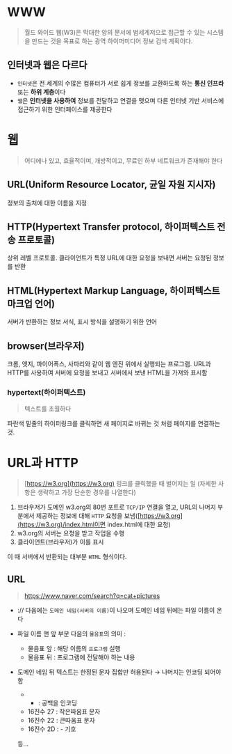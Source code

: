 # WWW

> 월드 와이드 웹(W3)은 막대한 양의 문서에 범세계저으로 접근할 수 있는 시스템을 만드는 것을 목표로 하는 광역 하이퍼미디어 정보 검색 계획이다.
> 

## 인터넷과 웹은 다르다

- `인터넷`은 전 세계의 수많은 컴퓨터가 서로 쉽게 정보를 교환하도록 하는 **통신 인프라**또는 **하위 계층**이다
- `웹`은 **인터넷을 사용하여** 정보를 전달하고 연결을 맺으며 다른 인터넷 기반 서비스에 접근하기 위한 인터페이스를 제공한다

# 웹

> 어디에나 있고, 효율적이며, 개방적이고, 무료인 하부 네트워크가 존재해야 한다
> 

## URL(Uniform Resource Locator, 균일 자원 지시자)

정보의 출처에 대한 이름을 지정

## HTTP(Hypertext Transfer protocol, 하이퍼텍스트 전송 프로토콜)

상위 레벨 프로토콜. 클라이언트가 특정 URL에 대한 요청을 보내면 서버는 요청된 정보를 반환

## HTML(Hypertext Markup Language, 하이퍼텍스트 마크업 언어)

서버가 반환하는 정보 서식, 표시 방식을 설명하기 위한 언어

## browser(브라우저)

크롬, 엣지, 파이어폭스, 사파리와 같이 웹 엔진 위에서 실행되는 프로그램. URL과 HTTP를 사용하여 서버에 요청을 보내고 서버에서 보낸 HTML을 가져와 표시함

### hypertext(하이퍼텍스트)

> 텍스트를 초월하다
> 

파란색 밑줄의 하이퍼링크를 클릭하면 새 페이지로 바뀌는 것 처럼 페이지를 연결하는 것.

# URL과 HTTP

> [https://w3.org](https://w3.org) 링크를 클릭했을 때 벌어지는 일 (자세한 사항은 생략하고 가장 단순한 경우를 나열한다)
> 
1. 브라우저가 도메인 w3.org의 80번 포트로 `TCP/IP` 연결을 열고, URL의 나머지 부분에서 제공하는 정보에 대해 `HTTP` 요청을 보냄([https://w3.org](https://w3.org)/index.html이면 index.html에 대한 요청)
2. w3.org의 서버는 요청을 받고 작업을 수행
3. 클라이언트(브라우저)가 이를 표시

이 때 서버에서 반환되는 대부분 `HTML` 형식이다.

## URL

> https://www.naver.com/search?q=cat+pictures
> 
- :// 다음에는 `도메인 네임(서버의 이름)`이 나오며 도메인 네임 뒤에는 파일 이름이 온다
- 파일 이름 맨 앞 부분 다음의 `물음표`의 의미 :
    - 물음표 앞 : 해당 이름의 `프로그램` 실행
    - 물음표 뒤 : 프로그램에 전달해야 하는 내용
- 도메인 네임 뒤 텍스트는 한정된 문자 집합만 허용된다 → 나머지는 인코딩 되어야 함
    - + : 공백을 인코딩
    - 16진수 27 : 작은따옴표 문자
    - 16진수 22 : 큰따옴표 문자
    - 16진수 2D : - 기호
    
    등...